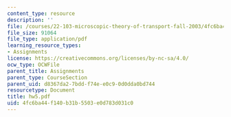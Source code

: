 ```yaml
---
content_type: resource
description: ''
file: /courses/22-103-microscopic-theory-of-transport-fall-2003/4fc6ba44f140b31b5503e0d783d031c0_hw5.pdf
file_size: 91064
file_type: application/pdf
learning_resource_types:
- Assignments
license: https://creativecommons.org/licenses/by-nc-sa/4.0/
ocw_type: OCWFile
parent_title: Assignments
parent_type: CourseSection
parent_uid: d8367da2-7bdd-f74e-e0c9-0d0dda0bd744
resourcetype: Document
title: hw5.pdf
uid: 4fc6ba44-f140-b31b-5503-e0d783d031c0
---
```


